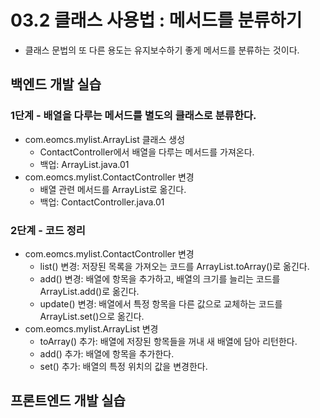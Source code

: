# 03.2 클래스 사용법 : 메서드를 분류하기

- 클래스 문법의 또 다른 용도는 유지보수하기 좋게 메서드를 분류하는 것이다.

## 백엔드 개발 실습

### 1단계 - 배열을 다루는 메서드를 별도의 클래스로 분류한다.

- com.eomcs.mylist.ArrayList 클래스 생성
  - ContactController에서 배열을 다루는 메서드를 가져온다.
  - 백업: ArrayList.java.01
- com.eomcs.mylist.ContactController 변경
  - 배열 관련 메서드를 ArrayList로 옮긴다.
  - 백업: ContactController.java.01


### 2단계 - 코드 정리

- com.eomcs.mylist.ContactController 변경
  - list() 변경: 저장된 목록을 가져오는 코드를 ArrayList.toArray()로 옮긴다.
  - add() 변경: 배열에 항목을 추가하고, 배열의 크기를 늘리는 코드를 ArrayList.add()로 옮긴다.
  - update() 변경: 배열에서 특정 항목을 다른 값으로 교체하는 코드를 ArrayList.set()으로 옮긴다.
- com.eomcs.mylist.ArrayList 변경
  - toArray() 추가: 배열에 저장된 항목들을 꺼내 새 배열에 담아 리턴한다.
  - add() 추가: 배열에 항목을 추가한다.
  - set() 추가: 배열의 특정 위치의 값을 변경한다.

## 프론트엔드 개발 실습








#

